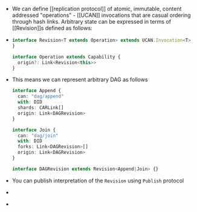 - We can define [[replication protocol]] of atomic, immutable, content addressed "operations" - [[UCAN]] invocations that are casual ordering through hash links. Arbitrary state can be expressed in terms of [[Revision]]s defined as follows:
- ```ts
  interface Revision<T extends Operation> extends UCAN.Invocation<T> {
  }
  
  interface Operation extends Capability {
    origin?: Link<Revision<this>>
  }
  ```
- This means we can represent arbitrary DAG as follows
  ```ts
  interface Append {
    can: "dag/append"
    with: DID
    shards: CARLink[]
    origin: Link<DAGRevision>
  }
  
  interface Join {
    can: "dag/join"
    with: DID
    forks: Link<DAGRevision>[]
    origin: Link<DAGRevision>
  }
  
  interface DAGRevision extends Revision<Append|Join> {}
  ```
- You can publish interpretation of the `Revision` using `Publish` protocol
- ```ts
  ```
-